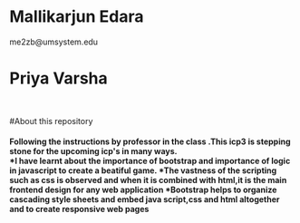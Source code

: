 
<h1>Mallikarjun Edara</h1>
me2zb@umsystem.edu

<h1>Priya Varsha </h1></br>

#About this repository </br>
<h4>Following the instructions by professor in the class .This icp3 is stepping stone for the upcoming icp's in many ways.</br>
*I have learnt about the importance of bootstrap and importance of logic in javascript to create a beatiful game.
*The vastness of the scripting such as css is observed and when it is combined with html,it is the main frontend design for any web application
*Bootstrap helps to organize cascading style sheets and embed java script,css and html altogether and to create responsive web pages


